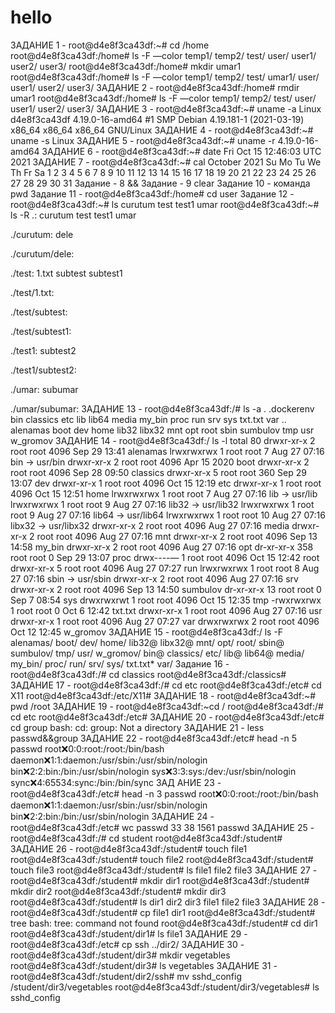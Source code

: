 # hello
ЗАДАНИЕ 1 - root@d4e8f3ca43df:~# cd /home
root@d4e8f3ca43df:/home# ls -F —color
temp1/ temp2/ test/ user/ user1/ user2/ user3/
root@d4e8f3ca43df:/home# mkdir umar1
root@d4e8f3ca43df:/home# ls -F —color
temp1/ temp2/ test/ umar1/ user/ user1/ user2/ user3/
ЗАДАНИЕ 2 - root@d4e8f3ca43df:/home# rmdir umar1
root@d4e8f3ca43df:/home# ls -F —color
temp1/ temp2/ test/ user/ user1/ user2/ user3/
ЗАДАНИЕ 3 - root@d4e8f3ca43df:~# uname -a
Linux d4e8f3ca43df 4.19.0-16-amd64 #1 SMP Debian 4.19.181-1 (2021-03-19) x86_64 x86_64 x86_64 GNU/Linux
ЗАДАНИЕ 4 - root@d4e8f3ca43df:~# uname -s
Linux
ЗАДАНИЕ 5 - root@d4e8f3ca43df:~# uname -r
4.19.0-16-amd64
ЗАДАНИЕ 6 - root@d4e8f3ca43df:~# date
Fri Oct 15 12:46:03 UTC 2021
ЗАДАНИЕ 7 - root@d4e8f3ca43df:~# cal
October 2021
Su Mo Tu We Th Fr Sa
1 2
3 4 5 6 7 8 9
10 11 12 13 14 15 16
17 18 19 20 21 22 23
24 25 26 27 28 29 30
31
Задание - 8 &&
Задание - 9 clear
Задание 10 - команда pwd
Задание 11 - root@d4e8f3ca43df:/home# cd user
Задание 12 - root@d4e8f3ca43df:~# ls
curutum test test1 umar
root@d4e8f3ca43df:~# ls -R
.:
curutum test test1 umar

./curutum:
dele

./curutum/dele:

./test:
1.txt subtest subtest1

./test/1.txt:

./test/subtest:

./test/subtest1:

./test1:
subtest2

./test1/subtest2:

./umar:
subumar

./umar/subumar:
ЗАДАНИЕ 13 - root@d4e8f3ca43df:/# ls -a
. .dockerenv bin classics etc lib lib64 media my_bin proc run srv sys txt.txt var
.. alenamas boot dev home lib32 libx32 mnt opt root sbin sumbulov tmp usr w_gromov
ЗАДАНИЕ 14 - root@d4e8f3ca43df:/ ls -l
total 80
drwxr-xr-x 2 root root 4096 Sep 29 13:41 alenamas
lrwxrwxrwx 1 root root 7 Aug 27 07:16 bin -> usr/bin
drwxr-xr-x 2 root root 4096 Apr 15 2020 boot
drwxr-xr-x 2 root root 4096 Sep 28 09:50 classics
drwxr-xr-x 5 root root 360 Sep 29 13:07 dev
drwxr-xr-x 1 root root 4096 Oct 15 12:19 etc
drwxr-xr-x 1 root root 4096 Oct 15 12:51 home
lrwxrwxrwx 1 root root 7 Aug 27 07:16 lib -> usr/lib
lrwxrwxrwx 1 root root 9 Aug 27 07:16 lib32 -> usr/lib32
lrwxrwxrwx 1 root root 9 Aug 27 07:16 lib64 -> usr/lib64
lrwxrwxrwx 1 root root 10 Aug 27 07:16 libx32 -> usr/libx32
drwxr-xr-x 2 root root 4096 Aug 27 07:16 media
drwxr-xr-x 2 root root 4096 Aug 27 07:16 mnt
drwxr-xr-x 2 root root 4096 Sep 13 14:58 my_bin
drwxr-xr-x 2 root root 4096 Aug 27 07:16 opt
dr-xr-xr-x 358 root root 0 Sep 29 13:07 proc
drwx----— 1 root root 4096 Oct 15 12:42 root
drwxr-xr-x 5 root root 4096 Aug 27 07:27 run
lrwxrwxrwx 1 root root 8 Aug 27 07:16 sbin -> usr/sbin
drwxr-xr-x 2 root root 4096 Aug 27 07:16 srv
drwxr-xr-x 2 root root 4096 Sep 13 14:50 sumbulov
dr-xr-xr-x 13 root root 0 Sep 7 08:54 sys
drwxrwxrwt 1 root root 4096 Oct 15 12:35 tmp
-rwxrwxrwx 1 root root 0 Oct 6 12:42 txt.txt
drwxr-xr-x 1 root root 4096 Aug 27 07:16 usr
drwxr-xr-x 1 root root 4096 Aug 27 07:27 var
drwxrwxrwx 2 root root 4096 Oct 12 12:45 w_gromov
ЗАДАНИЕ 15 - root@d4e8f3ca43df:/ ls -F
alenamas/ boot/ dev/ home/ lib32@ libx32@ mnt/ opt/ root/ sbin@ sumbulov/ tmp/ usr/ w_gromov/
bin@ classics/ etc/ lib@ lib64@ media/ my_bin/ proc/ run/ srv/ sys/ txt.txt* var/
Задание 16 - root@d4e8f3ca43df:/# cd classics
root@d4e8f3ca43df:/classics#
ЗАДАНИЕ 17 - root@d4e8f3ca43df:/# cd etc
root@d4e8f3ca43df:/etc# cd X11
root@d4e8f3ca43df:/etc/X11#
ЗАДАНИЕ 18 - root@d4e8f3ca43df:~# pwd
/root
ЗАДАНИЕ 19 - root@d4e8f3ca43df:~cd /
root@d4e8f3ca43df:/# cd etc
root@d4e8f3ca43df:/etc#
ЗАДАНИЕ 20 - root@d4e8f3ca43df:/etc# cd group
bash: cd: group: Not a directory
ЗАДАНИЕ 21 - less passwd&&group
ЗАДАНИЕ 22 - root@d4e8f3ca43df:/etc# head -n 5 passwd
root:x:0:0:root:/root:/bin/bash
daemon:x:1:1:daemon:/usr/sbin:/usr/sbin/nologin
bin:x:2:2:bin:/bin:/usr/sbin/nologin
sys:x:3:3:sys:/dev:/usr/sbin/nologin
sync:x:4:65534:sync:/bin:/bin/sync
ЗАД
АНИЕ 23 - root@d4e8f3ca43df:/etc# head -n 3 passwd
root:x:0:0:root:/root:/bin/bash
daemon:x:1:1:daemon:/usr/sbin:/usr/sbin/nologin
bin:x:2:2:bin:/bin:/usr/sbin/nologin
ЗАДАНИЕ 24 - root@d4e8f3ca43df:/etc# wc passwd
33 38 1561 passwd
ЗАДАНИЕ 25 - root@d4e8f3ca43df:/# cd student
root@d4e8f3ca43df:/student#
ЗАДАНИЕ 26 - root@d4e8f3ca43df:/student# touch file1
root@d4e8f3ca43df:/student# touch file2
root@d4e8f3ca43df:/student# touch file3
root@d4e8f3ca43df:/student# ls
file1 file2 file3
ЗАДАНИЕ 27 - root@d4e8f3ca43df:/student# mkdir dir1
root@d4e8f3ca43df:/student# mkdir dir2
root@d4e8f3ca43df:/student# mkdir dir3
root@d4e8f3ca43df:/student# ls
dir1 dir2 dir3 file1 file2 file3
ЗАДАНИЕ 28 - root@d4e8f3ca43df:/student# cp file1 dir1
root@d4e8f3ca43df:/student# tree
bash: tree: command not found
root@d4e8f3ca43df:/student# cd dir1
root@d4e8f3ca43df:/student/dir1# ls
file1
ЗАДАНИЕ 29 - root@d4e8f3ca43df:/etc# cp ssh ../dir2/
ЗАДАНИЕ 30 - root@d4e8f3ca43df:/student/dir3# mkdir vegetables
root@d4e8f3ca43df:/student/dir3# ls
vegetables
ЗАДАНИЕ 31 - root@d4e8f3ca43df:/student/dir2/ssh# mv sshd_config /student/dir3/vegetables
root@d4e8f3ca43df:/student/dir3/vegetables# ls
sshd_config
